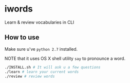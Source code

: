 iwords
======

Learn &amp; review vocabularies in CLI

How to use
------------

Make sure u've `python 2.7` installed.

NOTE that it uses OS X shell utility `say` to pronounce a word.

```bash
./INSTALL.sh # It will ask u a few questions
./learn # learn your current words
./review # review words
```
